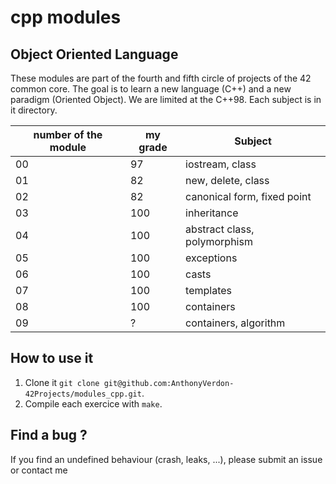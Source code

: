 # cpp modules 

## Object Oriented Language

These modules are part of the fourth and fifth circle of projects of the 42 common core. The goal is to learn a new language (C++) and a new paradigm (Oriented Object). We are limited at the C++98. Each subject is in it directory.

|number of the module | my grade  | Subject |
| ------------------- | --------- | ------- |
| 00 | 97 | iostream, class
| 01 | 82 | new, delete, class
| 02 | 82 | canonical form, fixed point
| 03 | 100 | inheritance
| 04 | 100 | abstract class, polymorphism
| 05 | 100 | exceptions
| 06 | 100 | casts
| 07 | 100 | templates
| 08 | 100 | containers
| 09 | ? | containers, algorithm

## How to use it

1. Clone it `git clone git@github.com:AnthonyVerdon-42Projects/modules_cpp.git`.
2. Compile each exercice with `make`.

## Find a bug ?

If you find an undefined behaviour (crash, leaks, ...), please submit an issue or contact me
